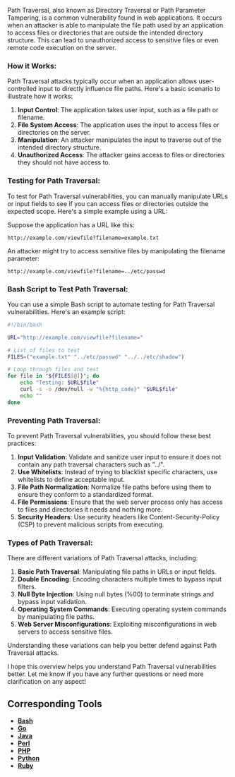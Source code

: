 Path Traversal, also known as Directory Traversal or Path Parameter Tampering, is a common vulnerability found in web applications. It occurs when an attacker is able to manipulate the file path used by an application to access files or directories that are outside the intended directory structure. This can lead to unauthorized access to sensitive files or even remote code execution on the server.

### How it Works:

Path Traversal attacks typically occur when an application allows user-controlled input to directly influence file paths. Here's a basic scenario to illustrate how it works:

1. **Input Control**: The application takes user input, such as a file path or filename.
2. **File System Access**: The application uses the input to access files or directories on the server.
3. **Manipulation**: An attacker manipulates the input to traverse out of the intended directory structure.
4. **Unauthorized Access**: The attacker gains access to files or directories they should not have access to.

### Testing for Path Traversal:

To test for Path Traversal vulnerabilities, you can manually manipulate URLs or input fields to see if you can access files or directories outside the expected scope. Here's a simple example using a URL:

Suppose the application has a URL like this:
```
http://example.com/viewfile?filename=example.txt
```

An attacker might try to access sensitive files by manipulating the filename parameter:
```
http://example.com/viewfile?filename=../etc/passwd
```

### Bash Script to Test Path Traversal:

You can use a simple Bash script to automate testing for Path Traversal vulnerabilities. Here's an example script:

```bash
#!/bin/bash

URL="http://example.com/viewfile?filename="

# List of files to test
FILES=("example.txt" "../etc/passwd" "../../etc/shadow")

# Loop through files and test
for file in "${FILES[@]}"; do
    echo "Testing: $URL$file"
    curl -s -o /dev/null -w "%{http_code}" "$URL$file"
    echo ""
done
```

### Preventing Path Traversal:

To prevent Path Traversal vulnerabilities, you should follow these best practices:

1. **Input Validation**: Validate and sanitize user input to ensure it does not contain any path traversal characters such as "../".
2. **Use Whitelists**: Instead of trying to blacklist specific characters, use whitelists to define acceptable input.
3. **File Path Normalization**: Normalize file paths before using them to ensure they conform to a standardized format.
4. **File Permissions**: Ensure that the web server process only has access to files and directories it needs and nothing more.
5. **Security Headers**: Use security headers like Content-Security-Policy (CSP) to prevent malicious scripts from executing.

### Types of Path Traversal:

There are different variations of Path Traversal attacks, including:

1. **Basic Path Traversal**: Manipulating file paths in URLs or input fields.
2. **Double Encoding**: Encoding characters multiple times to bypass input filters.
3. **Null Byte Injection**: Using null bytes (%00) to terminate strings and bypass input validation.
4. **Operating System Commands**: Executing operating system commands by manipulating file paths.
5. **Web Server Misconfigurations**: Exploiting misconfigurations in web servers to access sensitive files.

Understanding these variations can help you better defend against Path Traversal attacks.

I hope this overview helps you understand Path Traversal vulnerabilities better. Let me know if you have any further questions or need more clarification on any aspect!

## Corresponding Tools

- [**Bash**](https://github.com/saidehossain/Hacking_Tools/blob/main/hacking_with_bash/path_traversal.sh)
- [**Go**](https://github.com/saidehossain/Hacking_Tools/blob/main/hacking_with_go/path_traversal.go)
- [**Java**](https://github.com/saidehossain/Hacking_Tools/blob/main/hacking_with_java/PathTraversalTester.java)
- [**Perl**](https://github.com/saidehossain/Hacking_Tools/blob/main/hacking_with_perl/path_traversal.pl)
- [**PHP**](https://github.com/saidehossain/Hacking_Tools/blob/main/hacking_with_php/path_traversal.php)
- [**Python**](https://github.com/saidehossain/Hacking_Tools/blob/main/hacking_with_python/path_traversal.py)
- [**Ruby**](https://github.com/saidehossain/Hacking_Tools/blob/main/hacking_with_ruby/path_traversal.rb)
